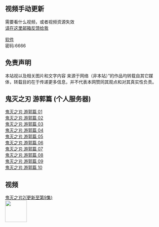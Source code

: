 ## 视频手动更新

需要看什么视频，或者视频资源失效 <br>[请在这里邮箱反馈给我](http://mail.qq.com/cgi-bin/qm_share?t=qm_mailme&email=M1BZSURZc1VcS15SWl8dUFxe) <br><br>
[软件](https://wwa.lanzoui.com/b04n5j3yj) <br> 密码:6666  

## 免责声明

本站视以及相关图片和文字内容 来源于网络（非本站）”的作品均转载自其它媒体，转载目的在于传递更多信息，并不代表本网赞同其观点和对其真实性负责。


## 鬼灭之刃 游郭篇  (个人服务器)<br>
[鬼灭之刃 游郭篇 01](http://jp.cjzwjyun.cf/鬼灭之刃2/1/)<br>
[鬼灭之刃 游郭篇 02](http://jp.cjzwjyun.cf/鬼灭之刃2/2/)<br>
[鬼灭之刃 游郭篇 03](http://jp.cjzwjyun.cf/鬼灭之刃2/3/)<br>
[鬼灭之刃 游郭篇 04](http://jp.cjzwjyun.cf/鬼灭之刃2/4/)<br>
[鬼灭之刃 游郭篇 05](http://jp.cjzwjyun.cf/鬼灭之刃2/5/)<br>
[鬼灭之刃 游郭篇 06](http://jp.cjzwjyun.cf/鬼灭之刃2/6/)<br>
[鬼灭之刃 游郭篇 07](http://jp.cjzwjyun.cf/鬼灭之刃2/7/)<br>
[鬼灭之刃 游郭篇 08](http://jp.cjzwjyun.cf/鬼灭之刃2/8/)<br>
[鬼灭之刃 游郭篇 09](http://jp.cjzwjyun.cf/鬼灭之刃2/9/)<br>
[鬼灭之刃 游郭篇 10](http://jp.cjzwjyun.cf/鬼灭之刃2/10/)<br>



## 视频
 [鬼灭之刃2(更新至第9集)](https://github.com/ZIDC/video/edit/gh-pages/README.md#%E9%AC%BC%E7%81%AD%E4%B9%8B%E5%88%83-%E6%B8%B8%E9%83%AD%E7%AF%87--%E4%B8%AA%E4%BA%BA%E6%9C%8D%E5%8A%A1%E5%99%A8)
<br><img src="https://img2.doubanio.com/view/photo/l/public/p2851359433.webp" width="70"/>

